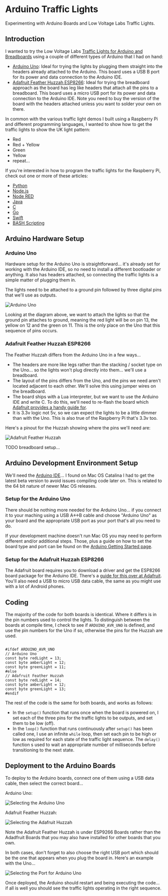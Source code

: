 # Arduino Traffic Lights

Experimenting with Arduino Boards and Low Voltage Labs Traffic Lights.

## Introduction

I wanted to try the Low Voltage Labs [Traffic Lights for Arduino and Breadboards](https://www.amazon.com/dp/B07N7V3VWS) using a couple of different types of Arduino that I had on hand:

* [Arduino Uno](https://www.arduino.cc/en/Guide/ArduinoUno): Ideal for trying the lights by plugging them straight into the headers already attached to the Arduino.  This board uses a USB B port for its power and data connection to the Arduino IDE.
* [Adafruit Feather Huzzah ESP8266](https://learn.adafruit.com/adafruit-feather-huzzah-esp8266/overview): Ideal for trying the breadboard approach as the board has leg like headers that attach all the pins to a breadboard.  This board uses a micro USB port for its power and data connection to the Arduino IDE.  Note you need to buy the version of the board with the headers attached unless you want to solder your own on there.

In common with the various traffic light demos I built using a Raspberry Pi and different programming languages, I wanted to show how to get the traffic lights to show the UK light pattern:

* Red
* Red + Yellow
* Green
* Yellow
* repeat...

If you're interested in how to program the traffic lights for the Raspberry Pi, check out one or more of these articles:

* [Python](https://simonprickett.dev/playing-with-raspberry-pi-traffic-lights/)
* [Node.js](https://simonprickett.dev/raspberry-pi-coding-with-node-js-traffic-lights/)
* [Node RED](https://simonprickett.dev/raspberry-pi-coding-with-node-red-traffic-lights/)
* [Java](https://simonprickett.dev/playing-with-raspberry-pi-gpio-pins-and-traffic-lights-in-java)
* [C](https://simonprickett.dev/gpio-access-in-c-with-raspberry-pi-traffic-lights)
* [Go](https://simonprickett.dev/raspberry-pi-coding-in-go-traffic-lights)
* [Swift](https://simonprickett.dev/raspberry-pi-coding-in-swift-traffic-lights/)
* [BASH Scripting](https://simonprickett.dev/controlling-raspberry-pi-gpio-pins-from-bash-scripts-traffic-lights)

## Arduino Hardware Setup

### Arduino Uno

Hardware setup for the Arduino Uno is straightforward... it's already set for working with the Arduino IDE, so no need to install a different bootloader or anything.  It also has headers attached, so connecting the traffic lights is a simple matter of plugging them in.

The lights need to be attached to a ground pin followed by three digital pins that we'll use as outputs.

![Arduino Uno](arduino_uno.jpg)

Looking at the diagram above, we want to attach the lights so that the ground pin attaches to ground, meaning the red light will be on pin 13, the yellow on 12 and the green on 11.  This is the only place on the Uno that this sequence of pins occurs.

### Adafruit Feather Huzzah ESP8266

The Feather Huzzah differs from the Arduino Uno in a few ways...

* The headers are more like legs rather than the stacking / socket type on the Uno... so the lights won't plug directly into them... we'll use a breadboard.
* The layout of the pins differs from the Uno, and the pins we need aren't located adjacent to each other.  We'll solve this using jumper wires on the breadboard.
* The board ships with a Lua interpreter, but we want to use the Arduino IDE and write C.  To do this, we'll need to re-flash the board which [Adafruit provides a handy guide for](https://learn.adafruit.com/adafruit-feather-huzzah-esp8266/using-arduino-ide).
* It is 3.3v logic not 5v, so we can expect the lights to be a little dimmer than with the Uno.  This is also true of the Raspberry Pi that's 3.3v too.

Here's a pinout for the Huzzah showing where the pins we'll need are:

![Adafruit Feather Huzzah](adafruit_feather_huzzah.jpg)

TODO breadboard setup...

## Arduino Development Environment Setup

We'll need the [Arduino IDE](https://www.arduino.cc/en/Main/Software)... I found on Mac OS Catalina I had to get the latest beta version to avoid issues compiling code later on.  This is related to the 64 bit nature of newer Mac OS releases.

### Setup for the Arduino Uno

There should be nothing more needed for the Arduino Uno... if you connect it to your maching using a USB A<->B cable and choose "Arduino Uno" as your board and the appropriate USB port as your port that's all you need to do.

If your development machine doesn't run Mac OS you may need to perform different and/or additional steps.  Those, plus a guide on how to set the board type and port can be found on the [Arduino Getting Started page](https://www.arduino.cc/en/Guide/HomePage).

### Setup for the Adafruit Huzzah ESP8266

The Adafruit board requires you to download a driver and get the ESP8266 board package for the Arduino IDE.  There's a [guide for this over at Adafruit](https://learn.adafruit.com/adafruit-feather-huzzah-esp8266/using-arduino-ide).  You'll also need a USB to micro USB data cable, the same as you might use with a lot of Android phones.

## Coding

The majority of the code for both boards is identical.  Where it differs is in the pin numbers used to control the lights.  To distinguish between the boards at compile time, I check to see if `ARDUINO_AVR_UNO` is defined, and use the pin numbers for the Uno if so, otherwise the pins for the Huzzah are used.

```
  
#ifdef ARDUINO_AVR_UNO
// Arduino Uno
const byte redLight = 13;
const byte amberLight = 12;
const byte greenLight = 11;
#else
// Adafruit Feather Huzzah
const byte redLight = 14;
const byte amberLight = 12;
const byte greenLight = 13;
#endif
```

The rest of the code is the same for both boards, and works as follows:

* In the `setup()` function that runs once when the board is powered on, I set each of the three pins for the traffic lights to be outputs, and set them to be low (off).
* In the `loop()` function that runs continuously after `setup()` has been called one, I use an infinite `while` loop, then set each pin to be high or low as required for each state of the traffic light sequence.  The `delay()` function s used to wait an appropriate number of milliseconds before transitioning to the next state.

## Deployment to the Arduino Boards

To deploy to the Arduino boards, connect one of them using a USB data cable, then select the correct board...

Arduino Uno:

![Selecting the Arduino Uno](select_board_uno.png)

Adafruit Feather Huzzah:

![Selecting the Adafruit Huzzah](select_board_feather.png)

Note the Adafruit Feather Huzzah is under ESP9266 Boards rather than the Adadfruit Boards that you may also have installed for other boards that you own.

In both cases, don't forget to also choose the right USB port which should be the one that appears when you plug the board in.  Here's an example with the Uno...

![Selecting the Port for Arduino Uno](arduino_uno_port.png)

Once deployed, the Arduino should restart and being executing the code... if all is well you should see the traffic lights operating in the right sequence.